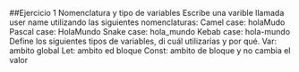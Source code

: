 ##Ejercicio 1
 Nomenclatura y tipo de variables
Escribe una varible llamada user name utilizando las siguientes nomenclaturas:
Camel case:    holaMudo
Pascal case:   HolaMundo
Snake case:    hola_mundo
Kebab case:    hola-mundo
Define los siguientes tipos de variables, di cuál utilizarías y por qué.
Var:  ambito  global 
Let:  ambito ed bloque
Const:  ambito de bloque y no cambia el valor     
